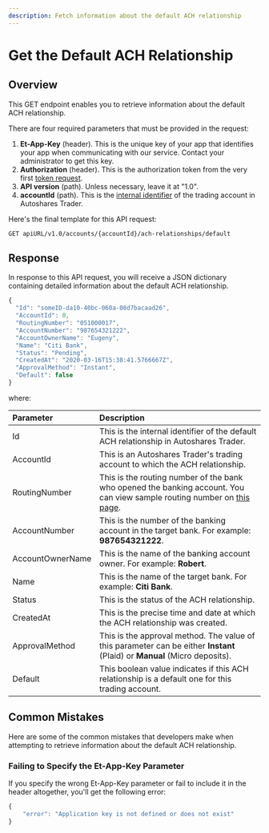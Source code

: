 ```yaml
---
description: Fetch information about the default ACH relationship
---
```


# Get the Default ACH Relationship

## Overview

This GET endpoint enables you to retrieve information about the default ACH relationship.

There are four required parameters that must be provided in the request:

1. **Et-App-Key** \(header\). This is the unique key of your app that identifies your app when communicating with our service. Contact your administrator to get this key.
2. **Authorization** \(header\). This is the authorization token from the very first [token request](../authentication/).
3. **API version** \(path\). Unless necessary, leave it at "1.0".
4. **accountId** \(path\). This is the [internal identifier](../user-accounts/list-users-accounts/) of the trading account in Autoshares Trader.

Here's the final template for this API request:

```text
GET apiURL/v1.0/accounts/{accountId}/ach-relationships/default
```

## Response

In response to this API request, you will receive a JSON dictionary containing detailed information about the default ACH relationship.

```javascript
{
  "Id": "someID-da10-40bc-060a-08d7bacaad26",
  "AccountId": 0,
  "RoutingNumber": "051000017",
  "AccountNumber": "987654321222",
  "AccountOwnerName": "Eugeny",
  "Name": "Citi Bank",
  "Status": "Pending",
  "CreatedAt": "2020-03-16T15:38:41.5766667Z",
  "ApprovalMethod": "Instant",
  "Default": false
}
```

where:

| Parameter | Description |
| :--- | :--- |
| Id | This is the internal identifier of the default ACH relationship in Autoshares Trader. |
| AccountId | This is an Autoshares Trader's trading account to which the ACH relationship. |
| RoutingNumber | This is the routing number of the bank who opened the banking account. You can view sample routing number on [this page](https://bankorganizer.com/list-of-routing-numbers/#bank-of-america). |
| AccountNumber | This is the number of the banking account in the target bank. For example: **987654321222**. |
| AccountOwnerName | This is the name of the banking account owner. For example: **Robert**. |
| Name | This is the name of the target bank. For example: **Citi Bank**. |
| Status | This is the status of the ACH relationship. |
| CreatedAt | This is the precise time and date at which the ACH relationship was created. |
| ApprovalMethod | This is the approval method. The value of this parameter can be either **Instant** \(Plaid\) or **Manual** \(Micro deposits\). |
| Default | This boolean value indicates if this ACH relationship is a default one for this trading account. |

## Common Mistakes

Here are some of the common mistakes that developers make when attempting to retrieve information about the default ACH relationship.

### Failing to Specify the Et-App-Key Parameter

If you specify the wrong Et-App-Key parameter or fail to include it in the header altogether, you'll get the following error:

```javascript
{
    "error": "Application key is not defined or does not exist"
}
```

